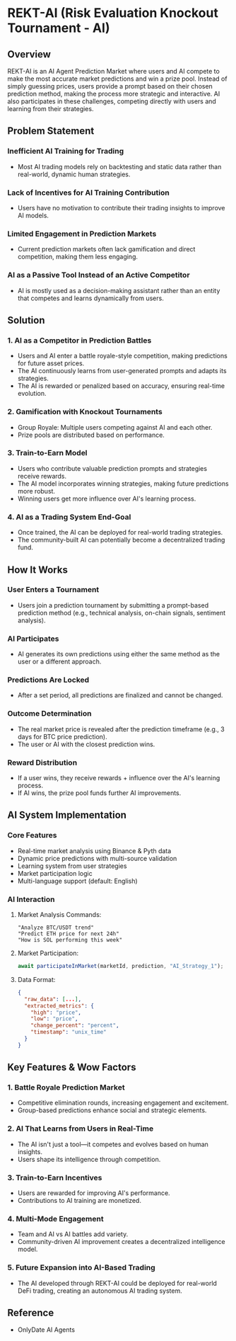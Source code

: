 # REKT-AI (Risk Evaluation Knockout Tournament - AI)

## Overview

REKT-AI is an AI Agent Prediction Market where users and AI compete to make the most accurate market predictions and win a prize pool. Instead of simply guessing prices, users provide a prompt based on their chosen prediction method, making the process more strategic and interactive. AI also participates in these challenges, competing directly with users and learning from their strategies.

## Problem Statement

### Inefficient AI Training for Trading

- Most AI trading models rely on backtesting and static data rather than real-world, dynamic human strategies.

### Lack of Incentives for AI Training Contribution

- Users have no motivation to contribute their trading insights to improve AI models.

### Limited Engagement in Prediction Markets

- Current prediction markets often lack gamification and direct competition, making them less engaging.

### AI as a Passive Tool Instead of an Active Competitor

- AI is mostly used as a decision-making assistant rather than an entity that competes and learns dynamically from users.

## Solution

### 1. AI as a Competitor in Prediction Battles

- Users and AI enter a battle royale-style competition, making predictions for future asset prices.
- The AI continuously learns from user-generated prompts and adapts its strategies.
- The AI is rewarded or penalized based on accuracy, ensuring real-time evolution.

### 2. Gamification with Knockout Tournaments

- Group Royale: Multiple users competing against AI and each other.
- Prize pools are distributed based on performance.

### 3. Train-to-Earn Model

- Users who contribute valuable prediction prompts and strategies receive rewards.
- The AI model incorporates winning strategies, making future predictions more robust.
- Winning users get more influence over AI's learning process.

### 4. AI as a Trading System End-Goal

- Once trained, the AI can be deployed for real-world trading strategies.
- The community-built AI can potentially become a decentralized trading fund.

## How It Works

### User Enters a Tournament

- Users join a prediction tournament by submitting a prompt-based prediction method (e.g., technical analysis, on-chain signals, sentiment analysis).

### AI Participates

- AI generates its own predictions using either the same method as the user or a different approach.

### Predictions Are Locked

- After a set period, all predictions are finalized and cannot be changed.

### Outcome Determination

- The real market price is revealed after the prediction timeframe (e.g., 3 days for BTC price prediction).
- The user or AI with the closest prediction wins.

### Reward Distribution

- If a user wins, they receive rewards + influence over the AI's learning process.
- If AI wins, the prize pool funds further AI improvements.

## AI System Implementation

### Core Features

- Real-time market analysis using Binance & Pyth data
- Dynamic price predictions with multi-source validation
- Learning system from user strategies
- Market participation logic
- Multi-language support (default: English)

### AI Interaction

1. Market Analysis Commands:

   ```
   "Analyze BTC/USDT trend"
   "Predict ETH price for next 24h"
   "How is SOL performing this week"
   ```

2. Market Participation:

   ```typescript
   await participateInMarket(marketId, prediction, "AI_Strategy_1");
   ```

3. Data Format:
   ```json
   {
     "raw_data": [...],
     "extracted_metrics": {
       "high": "price",
       "low": "price",
       "change_percent": "percent",
       "timestamp": "unix_time"
     }
   }
   ```

## Key Features & Wow Factors

### 1. Battle Royale Prediction Market

- Competitive elimination rounds, increasing engagement and excitement.
- Group-based predictions enhance social and strategic elements.

### 2. AI That Learns from Users in Real-Time

- The AI isn't just a tool—it competes and evolves based on human insights.
- Users shape its intelligence through competition.

### 3. Train-to-Earn Incentives

- Users are rewarded for improving AI's performance.
- Contributions to AI training are monetized.

### 4. Multi-Mode Engagement

- Team and AI vs AI battles add variety.
- Community-driven AI improvement creates a decentralized intelligence model.

### 5. Future Expansion into AI-Based Trading

- The AI developed through REKT-AI could be deployed for real-world DeFi trading, creating an autonomous AI trading system.

## Reference

- OnlyDate AI Agents
